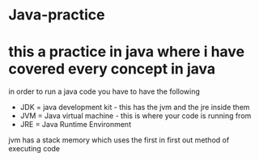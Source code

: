 # Java-practice
# this a practice in java where i have covered every concept in java
in order to run a java code you have to have the following
* JDK = java development kit - this has the jvm and the jre inside them
* JVM = Java virtual machine - this is where your code is running from
* JRE = Java Runtime Environment 

jvm has a stack memory which uses the first in first out method of executing code
